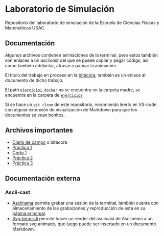 # Laboratorio de Simulación

Repositorio del laboratorio de simulación de la Escuela de Ciencias Físicas y Matemáticas USAC.

##  Documentación

Algunos archivos contienen animaciones de la terminal, pero estos también son enlaces a un *asciicast* del que se puede copiar y pegar código, así como también adelantar, atrasar o pausar la animación.

El título del trabajo en proceso en la [bitácora](Reportes/Journal.md), también es un enlace al documento de dicho trabajo.

El path [`ejercicio1_docker`](Ejercicios/ejercicio1_docker/) no se encuentra en la carpeta madre, se encuentra en la carpeta de [`ejercicios`](/Ejercicios/)

Si se hace un `git clone` de este repositorio, recomiendo leerlo en VS-code con alguna extensión de visualización de Markdown para que los documentos se vean bonitos.

## Archivos importantes

*   [Diario de campo](Reportes/Journal.md) o bitácora
*   [Práctica 1](Reportes/Practica1/Practica1.md)
*   [Corto 1](Reportes/Corto1/Sopa.md)
*   [Práctica 2](Reportes/Practica2/Laboratorio2.md)
*   [Práctica 3](Reportes/Practica3/Laboratorio3.md)

##  Documentación externa

### Ascii-cast

*   [Asciinema](https://github.com/asciinema/asciinema) permite grabar una sesión de la terminal, también cuenta con almacenamiento de las grabaciones y reproducción de esta en su [página principal](https://asciinema.org/).
*   [Svg-term-cli](https://github.com/marionebl/svg-term-cli) permite hacer un render del asciicast de Asciinema a un formato svg animado, que luego puede ser insertado en un documento Markdown.
